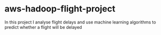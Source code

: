 # aws-hadoop-flight-project
In this project I analyse flight delays and use machine learning algorithms to predict whether a flight will be delayed
